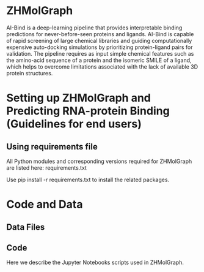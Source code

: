# ZHMolGraph

AI-Bind is a deep-learning  pipeline that provides interpretable binding predictions for never-before-seen proteins and ligands. AI-Bind is capable of rapid screening of large chemical libraries and guiding computationally expensive auto-docking simulations by prioritizing protein-ligand pairs for validation. The pipeline requires as input simple chemical features such as the amino-acid sequence of a protein and the isomeric SMILE of a ligand, which helps to overcome limitations associated with the lack of available 3D protein structures.


# Setting up ZHMolGraph and Predicting RNA-protein Binding (Guidelines for end users) 


## Using requirements file

All Python modules and corresponding versions required for ZHMolGraph are listed here: requirements.txt

Use pip install -r requirements.txt to install the related packages. 



# Code and Data

## Data Files

## Code 

Here we describe the Jupyter Notebooks scripts used in ZHMolGraph.

